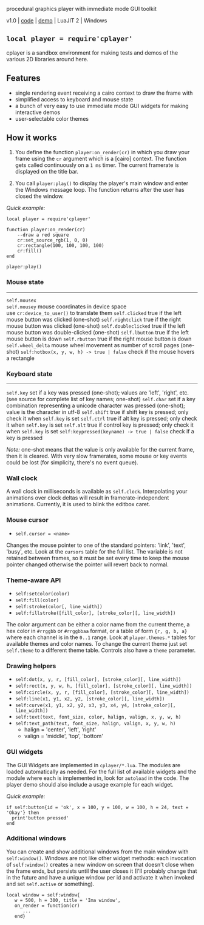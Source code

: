 procedural graphics player with immediate mode GUI toolkit

v1.0 | [code](http://code.google.com/p/lua-files/source/browse/cplayer.lua) | [demo](http://code.google.com/p/lua-files/source/browse/cplayer_demo.lua) | LuaJIT 2 | Windows

## `local player = require'cplayer'`

cplayer is a sandbox environment for making tests and demos of the various 2D libraries around here.

## Features
  * single rendering event receiving a cairo context to draw the frame with
  * simplified access to keyboard and mouse state
  * a bunch of very easy to use immediate mode GUI widgets for making interactive demos
  * user-selectable color themes

## How it works

1. You define the function `player:on_render(cr)` in which you draw your frame using the `cr` argument which is a [cairo] context. The function gets called continuously on a `1 ms` timer. The current framerate is displayed on the title bar.

2. You call `player:play()` to display the player's main window and enter the Windows message loop. The function returns after the user has closed the window.

*Quick example:*
~~~{.lua}
local player = require'cplayer'

function player:on_render(cr)
    --draw a red square
    cr:set_source_rgb(1, 0, 0)
    cr:rectangle(100, 100, 100, 100)
    cr:fill()
end

player:play()
~~~

### Mouse state
-------------------------------------------------------------------------------- ---------------------------------------------------------------------------------------------------
`self.mousex`<br>`self.mousey`                                                                            mouse coordinates in device space<br>use `cr:device_to_user()` to translate them
`self.clicked`                                                                                true if the left mouse button was clicked (one-shot)
`self.rightclick`                                                                             true if the right mouse button was clicked (one-shot)
`self.doubleclicked`                                                                            true if the left mouse button was double-clicked (one-shot)
`self.lbutton`                                                                                true if the left mouse button is down
`self.rbutton`                                                                                true if the right mouse button is down
`self.wheel_delta`                                                                            mouse wheel movement as number of scroll pages (one-shot)
`self:hotbox(x, y, w, h) -> true | false`                                                                            check if the mouse hovers a rectangle

### Keyboard state
-------------------------------------------------------------------------------- ---------------------------------------------------------------------------------------------------
`self.key`                                                                               set if a key was pressed (one-shot); values are 'left', 'right', etc. (see source for complete list of key names; one-shot)
`self.char`                                                                              set if a key combination representing a unicode character was pressed (one-shot); value is the character in utf-8
`self.shift`                                                                             true if shift key is pressed; only check it when `self.key` is set
`self.ctrl`                                                                              true if alt key is pressed; only check it when `self.key` is set
`self.alt`                                                                               true if control key is pressed; only check it when `self.key` is set
`self:keypressed(keyname) -> true | false`                                                                            check if a key is pressed

*Note:* one-shot means that the value is only available for the current frame, then it is cleared. With very slow framerates, some mouse or key events could be lost (for simplicity, there's no event queue).

### Wall clock

A wall clock in milliseconds is available as `self.clock`. Interpolating your animations over clock deltas will result in framerate-independent animations. Currently, it is used to blink the editbox caret.

### Mouse cursor

  * `self.cursor = <name>`

Changes the mouse pointer to one of the standard pointers: 'link', 'text', 'busy', etc. Look at the `cursors` table for the full list. The variable is not retained between frames, so it must be set every time to keep the mouse pointer changed otherwise the pointer will revert back to normal.

### Theme-aware API

  * `self:setcolor(color)`
  * `self:fill(color)`
  * `self:stroke(color[, line_width])`
  * `self:fillstroke([fill_color], [stroke_color][, line_width])`

The color argument can be either a color name from the current theme, a hex color in `#rrggbb` or `#rrggbbaa` format, or a table of form `{r, g, b, a}` where each channel is in the `0..1` range. Look at `player.themes.*` tables for available themes and color names. To change the current theme just set `self.theme` to a different theme table. Controls also have a `theme` parameter.

### Drawing helpers
  * `self:dot(x, y, r, [fill_color], [stroke_color][, line_width])`
  * `self:rect(x, y, w, h, [fill_color], [stroke_color][, line_width])`
  * `self:circle(x, y, r, [fill_color], [stroke_color][, line_width])`
  * `self:line(x1, y1, x2, y2, [stroke_color][, line_width])`
  * `self:curve(x1, y1, x2, y2, x3, y3, x4, y4, [stroke_color][, line_width])`
  * `self:text(text, font_size, color, halign, valign, x, y, w, h)`
  * `self:text_path(text, font_size, halign, valign, x, y, w, h)`
    * halign = 'center', 'left', 'right'
    * valign = 'middle', 'top', 'bottom'

### GUI widgets

The GUI Widgets are implemented in `cplayer/*.lua`. The modules are loaded automatically as needed. For the full list of available widgets and the module where each is implemented in, look for `autoload` in the code. The player demo should also include a usage example for each widget.

*Quick example:*
~~~{.lua}
if self:button{id = 'ok', x = 100, y = 100, w = 100, h = 24, text = 'Okay'} then
  print'button pressed'
end
~~~

### Additional windows

You can create and show additional windows from the main window with `self:window()`. Windows are not like other widget methods: each invocation of `self:window()` creates a new window on screen that doesn't close when the frame ends, but persists until the user closes it (I'll probably change that in the future and have a unique window per id and activate it when invoked and set `self.active` or something).

~~~{.lua}
local window = self:window{
   w = 500, h = 300, title = 'Ima window',
   on_render = function(cr)
      ...
   end}
~~~

